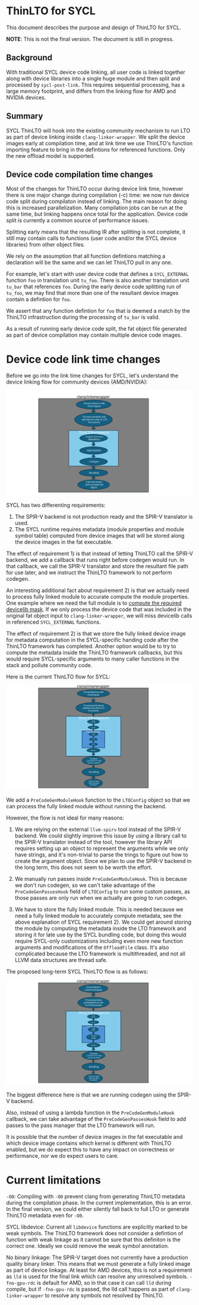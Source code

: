 # ThinLTO for SYCL

This document describes the purpose and design of ThinLTO for SYCL.

**NOTE**: This is not the final version. The document is still in progress.

## Background

With traditional SYCL device code linking, all user code is linked together 
along with device libraries into a single huge module and then split and 
processed by `sycl-post-link`. This requires sequential processing, has a large 
memory footprint, and differs from the linking flow for AMD and NVIDIA devices.

## Summary
SYCL ThinLTO will hook into the existing community mechanism to run LTO as part 
of device linking inside `clang-linker-wrapper`. We split the device images 
early at compilation time, and at link time we use ThinLTO's function importing 
feature
to bring in the defintions for referenced functions. Only the new offload model
is supported.

## Device code compilation time changes
Most of the changes for ThinLTO occur during device link time, however there is 
one major change during compilation (-c) time: we now run device code split 
during compilaton instead of linking.
The main reason for doing this is increased parallelization. Many compilation 
jobs can be run at the same time, but linking happens once total for the 
application. Device code split is currently a common source of performance 
issues.

Splitting early means that the resulting IR after splitting is not complete, it 
still may contain calls to functions (user code and/or the SYCL device 
libraries) from other object files.

We rely on the assumption that all function defintions matching a declaration 
will be the same and we can let ThinLTO pull in any one.

For example, let's start with user device code that defines a `SYCL_EXTERNAL` 
function `foo` in translation unit `tu_foo`. There is also another translation 
unit `tu_bar` that references `foo`.
During the early device code splitting run of `tu_foo`, we may find that more 
than one of the resultant device images contain a defintion for `foo`.

We assert that any function defintion for `foo` that is deemed a match by the 
ThinLTO infrastruction during the processing of `tu_bar` is valid.

As a result of running early device code split, the fat object file generated 
as part of device compilation may contain multiple device code images.

# Device code link time changes

Before we go into the link time changes for SYCL, let's understand the device 
linking flow for community devices (AMD/NVIDIA):

![Community linking flow](images/ThinLTOCommunityFlow.svg)

SYCL has two differenting requirements:
1) The SPIR-V backend is not production ready and the SPIR-V translator is used.
2) The SYCL runtime requires metadata (module properties and module symbol 
table) computed from device images that will be stored along the device images 
in the fat executable.

The effect of requirement 1) is that instead of letting ThinLTO call the SPIR-V 
backend, we add a callback that runs right before codegen would run.
In that callback, we call the SPIR-V translator and store the resultant file 
path for use later, and we instruct the ThinLTO framework to not
perform codegen.

An interesting additional fact about requirement 2) is that we actually need to 
process fully linked module to accurate compute the module properties. One 
example where we need the full module is to [compute the required devicelib mask](https://github.com/intel/llvm/blob/sycl/llvm/lib/SYCLLowerIR/SYCLDeviceLibReqMask.cpp).
If we only process the device code that was included in the 
original fat object input to `clang-linker-wrapper`, we will miss devicelib 
calls in referenced `SYCL_EXTERNAL` functions.

The effect of requirement 2) is that we store the fully linked device image for 
metadata computation in the SYCL-specific handing code after the ThinLTO 
framework has completed. Another option would be to try to compute the metadata 
inside the ThinLTO framework callbacks, but this would require SYCL-specific 
arguments to many caller functions in the stack and pollute community code.

Here is the current ThinLTO flow for SYCL:

![SYCL linking flow](images/ThinLTOSYCLFlow.svg)

We add a `PreCodeGenModuleHook` function to the `LTOConfig` object so that we 
can process the fully linked module without running the backend.

However, the flow is not ideal for many reasons:
1) We are relying on the external `llvm-spirv` tool instead of the SPIR-V 
backend. We could slightly improve this issue by using a library call to the 
SPIR-V translator instead of the tool, however the library API requires setting 
up an object to represent the arguments while we only have strings, and it's 
non-trivial to parse the trings to figure out how to create the argument 
object. Since we plan to use the SPIR-V backend in the long term, this does not 
seem to be worth the effort.

2) We manually run passes inside `PreCodeGenModuleHook`. This is because we 
don't run codegen, so we can't take advantage of the `PreCodeGenPassesHook` 
field of `LTOConfig` to run some custom passes, as those passes are only run 
when we actually are going to run codegen.

3) We have to store the fully linked module. This is needed because we need a 
fully linked module to accurately compute metadata, see the above explanation 
of SYCL requirement 2). We could get around storing the module by computing the 
metadata inside the LTO framework and storing it for late use by the SYCL 
bundling code, but doing this would require SYCL-only customizations including 
even more new function arguments and modifications of the `OffloadFile` class. 
It's also complicated because the LTO framework is multithreaded, and not all 
LLVM data structures are thread safe.

The proposed long-term SYCL ThinLTO flow is as follows:

![SYCL SPIR-V backend linking flow](images/ThinLTOSYCLSPIRVBackendFlow.svg)

The biggest difference here is that we are running codegen using the SPIR-V 
backend.

Also, instead of using a lambda function in the `PreCodeGenModuleHook` 
callback, we can take advantage of the `PreCodeGenPassesHook` field to add 
passes to the pass manager that the LTO framework will run.

It is possible that the number of device images in the fat executable
and which device image contains which kernel is different with ThinLTO
enabled, but we do expect this to have any impact on correctness or
performance, nor we do expect users to care.


# Current limitations

`-O0`: Compiling with `-O0` prevent clang from generating ThinLTO metadata 
during the compilation phase. In the current implementation, this is an error. 
In the final version, we could either silently fall back to full LTO or 
generate ThinLTO metadata even for `-O0`.

SYCL libdevice: Current all `libdevice` functions are explicitly marked to be 
weak symbols. The ThinLTO framework does not consider a defintion of function 
with weak linkage as it cannot be sure that this definiton is the correct one. 
Ideally we could remove the weak symbol annotation.

No binary linkage: The SPIR-V target does not currently have a production 
quality binary linker. This means that we must generate a fully linked image as 
part of device linkage. At least for AMD devices, this is not a requirement as 
`lld` is used for the final link which can resolve any unresolved symbols. 
`-fno-gpu-rdc` is default for AMD, so in that case it can call `lld` during 
compile, but if `-fno-gpu-rdc` is passed, the lld call happens as part of 
`clang-linker-wrapper` to resolve any symbols not resolved by ThinLTO.